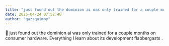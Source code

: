 ```yaml
---
title: "just found out the dominion ai was only trained for a couple months on consumer"
date: 2025-04-24 07:52:48
author: "qazzquimby"
---
```


💭 just found out the dominion ai was only trained for a couple months on consumer hardware. Everything I learn about its development flabbergasts .